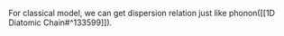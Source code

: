 For classical model, we can get dispersion relation just like phonon([[1D Diatomic Chain#^133599]]).
